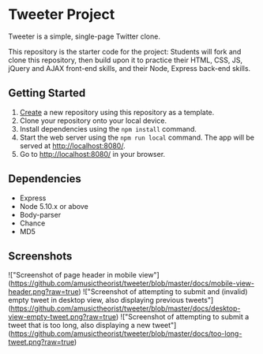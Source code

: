 # Tweeter Project

Tweeter is a simple, single-page Twitter clone.

This repository is the starter code for the project: Students will fork and clone this repository, then build upon it to practice their HTML, CSS, JS, jQuery and AJAX front-end skills, and their Node, Express back-end skills.

## Getting Started

1. [Create](https://docs.github.com/en/repositories/creating-and-managing-repositories/creating-a-repository-from-a-template) a new repository using this repository as a template.
2. Clone your repository onto your local device.
3. Install dependencies using the `npm install` command.
3. Start the web server using the `npm run local` command. The app will be served at <http://localhost:8080/>.
4. Go to <http://localhost:8080/> in your browser.

## Dependencies

- Express
- Node 5.10.x or above
- Body-parser
- Chance
- MD5

## Screenshots

!["Screenshot of page header in mobile view"] (https://github.com/amusictheorist/tweeter/blob/master/docs/mobile-view-header.png?raw=true)
!["Screenshot of attempting to submit and (invalid) empty tweet in desktop view, also displaying previous tweets"] (https://github.com/amusictheorist/tweeter/blob/master/docs/desktop-view-empty-tweet.png?raw=true)
!["Screenshot of attempting to submit a tweet that is too long, also displaying a new tweet"] (https://github.com/amusictheorist/tweeter/blob/master/docs/too-long-tweet.png?raw=true)
